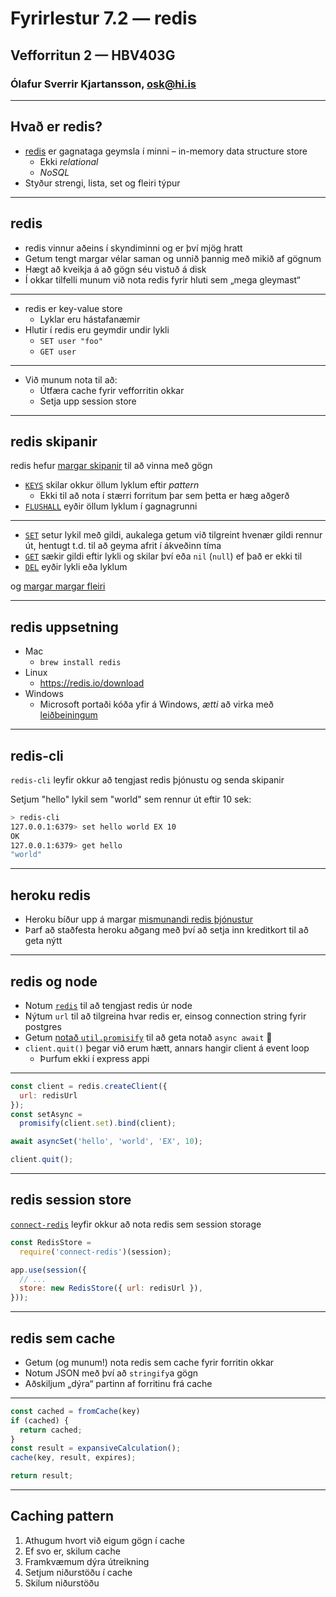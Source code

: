 # Fyrirlestur 7.2 — redis

## Vefforritun 2 — HBV403G

### Ólafur Sverrir Kjartansson, [osk@hi.is](mailto:osk@hi.is)

---

## Hvað er redis?

* [redis](https://redis.io/) er gagnataga geymsla í minni – in-memory data structure store
  - Ekki _relational_
  - _NoSQL_
* Styður strengi, lista, set og fleiri týpur

***

## redis

* redis vinnur aðeins í skyndiminni og er því mjög hratt
* Getum tengt margar vélar saman og unnið þannig með mikið af gögnum
* Hægt að kveikja á að gögn séu vistuð á disk
* Í okkar tilfelli munum við nota redis fyrir hluti sem „mega gleymast“

***

* redis er key-value store
  - Lyklar eru hástafanæmir
* Hlutir í redis eru geymdir undir lykli
  - `SET user "foo"`
  - `GET user`

***

* Við munum nota til að:
  - Útfæra cache fyrir vefforritin okkar
  - Setja upp session store

***

## redis skipanir

redis hefur [margar skipanir](https://redis.io/commands) til að vinna með gögn

* [`KEYS`](https://redis.io/commands/keys) skilar okkur öllum lyklum eftir _pattern_
  - Ekki til að nota í stærri forritum þar sem þetta er hæg aðgerð
* [`FLUSHALL`](https://redis.io/commands/flushall) eyðir öllum lyklum í gagnagrunni

***

* [`SET`](https://redis.io/commands/set) setur lykil með gildi, aukalega getum við tilgreint hvenær gildi rennur út, hentugt t.d. til að geyma afrit í ákveðinn tíma
* [`GET`](https://redis.io/commands/get) sækir gildi eftir lykli og skilar því eða `nil` (`null`) ef það er ekki til
* [`DEL`](https://redis.io/commands/del) eyðir lykli eða lyklum

og [margar margar fleiri](https://redis.io/commands)

***

## redis uppsetning

* Mac
  - `brew install redis`
* Linux
  - https://redis.io/download
* Windows
  - Microsoft portaði kóða yfir á Windows, _ætti_ að virka með [leiðbeiningum](https://github.com/ServiceStack/redis-windows#option-3-running-microsofts-native-port-of-redis)

***

## redis-cli

`redis-cli` leyfir okkur að tengjast redis þjónustu og senda skipanir

Setjum "hello" lykil sem "world" sem rennur út eftir 10 sek:

```bash
> redis-cli
127.0.0.1:6379> set hello world EX 10
OK
127.0.0.1:6379> get hello
"world"
```

***

## heroku redis

* Heroku bíður upp á margar [mismunandi redis þjónustur](https://elements.heroku.com/search/addons?q=redis)
* Þarf að staðfesta heroku aðgang með því að setja inn kreditkort til að geta nýtt

---

## redis og node

* Notum [`redis`](https://github.com/NodeRedis/node_redis) til að tengjast redis úr node
* Nýtum `url` til að tilgreina hvar redis er, einsog connection string fyrir postgres
* Getum [notað `util.promisify`](https://github.com/NodeRedis/node_redis#native-promises) til að geta notað `async await` 🎉
* `client.quit()` þegar við erum hætt, annars hangir client á event loop
  - Þurfum ekki í express appi

***

```javascript
const client = redis.createClient({
  url: redisUrl
});
const setAsync =
  promisify(client.set).bind(client);

await asyncSet('hello', 'world', 'EX', 10);

client.quit();
```

***

## redis session store

[`connect-redis`](https://github.com/tj/connect-redis) leyfir okkur að nota redis sem session storage

```javascript
const RedisStore =
  require('connect-redis')(session);

app.use(session({
  // ...
  store: new RedisStore({ url: redisUrl }),
}));
```

***

## redis sem cache

* Getum (og munum!) nota redis sem cache fyrir forritin okkar
* Notum JSON með því að `stringify`a gögn
* Aðskiljum „dýra“ partinn af forritinu frá cache

***

```javascript
const cached = fromCache(key)
if (cached) {
  return cached;
}
const result = expansiveCalculation();
cache(key, result, expires);

return result;
```

***

## Caching pattern

1. Athugum hvort við eigum gögn í cache
2. Ef svo er, skilum cache
3. Framkvæmum dýra útreikning
4. Setjum niðurstöðu í cache
5. Skilum niðurstöðu
